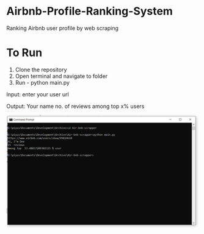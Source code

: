 # Airbnb-Profile-Ranking-System
Ranking Airbnb user profile by web scraping

# To Run 

1) Clone the repository
2) Open terminal and navigate to folder
3) Run - python main.py

Input: enter your user url

Output: Your name
        no. of reviews
        among top x% users

![](https://github.com/piyushg9794/Airbnb-Profile-Ranking-System/blob/master/ss.png)
